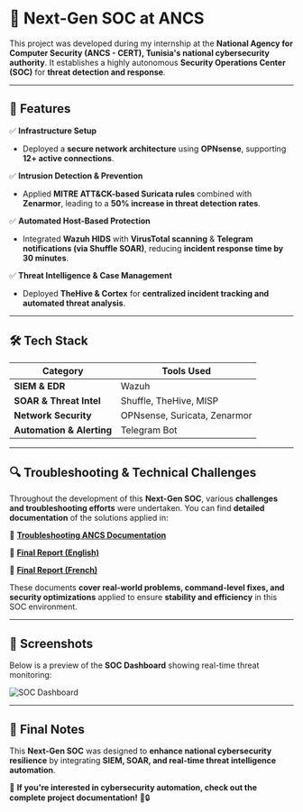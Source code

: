 # 🚀 Next-Gen SOC at ANCS  

This project was developed during my internship at the **National Agency for Computer Security (ANCS - CERT), Tunisia's national cybersecurity authority**. It establishes a highly autonomous **Security Operations Center (SOC)** for **threat detection and response**.  

---

## 🔹 Features  

✅ **Infrastructure Setup**  
- Deployed a **secure network architecture** using **OPNsense**, supporting **12+ active connections**.  

✅ **Intrusion Detection & Prevention**  
- Applied **MITRE ATT&CK-based Suricata rules** combined with **Zenarmor**, leading to a **50% increase in threat detection rates**.  

✅ **Automated Host-Based Protection**  
- Integrated **Wazuh HIDS** with **VirusTotal scanning** & **Telegram notifications (via Shuffle SOAR)**, reducing **incident response time by 30 minutes**.  

✅ **Threat Intelligence & Case Management**  
- Deployed **TheHive & Cortex** for **centralized incident tracking and automated threat analysis**.  

---

## 🛠️ **Tech Stack**  

| Category           | Tools Used                           |
|-------------------|----------------------------------|
| **SIEM & EDR**   | Wazuh                            |
| **SOAR & Threat Intel** | Shuffle, TheHive, MISP      |
| **Network Security** | OPNsense, Suricata, Zenarmor  |
| **Automation & Alerting** | Telegram Bot             |

---

## 🔍 **Troubleshooting & Technical Challenges**  

Throughout the development of this **Next-Gen SOC**, various **challenges and troubleshooting efforts** were undertaken. You can find **detailed documentation** of the solutions applied in:  

📌 **[Troubleshooting ANCS Documentation](../next-gen-soc-ancs/TROUBLESHOOTING_ANCS.md)**  

📌 **[Final Report (English)](../next-gen-soc-ancs/FinalReportGB.md)**  

📌 **[Final Report (French)](../next-gen-soc-ancs/FinalReportFR.md)**  

These documents **cover real-world problems, command-level fixes, and security optimizations** applied to ensure **stability and efficiency** in this SOC environment.  

---

## 📸 Screenshots  

Below is a preview of the **SOC Dashboard** showing real-time threat monitoring:  

![SOC Dashboard](../../images/wazuh-dashboard.png)  

---

## 📢 **Final Notes**  

This **Next-Gen SOC** was designed to **enhance national cybersecurity resilience** by integrating **SIEM, SOAR, and real-time threat intelligence automation**.  

🔹 **If you're interested in cybersecurity automation, check out the complete project documentation!** 🚀🔒  

